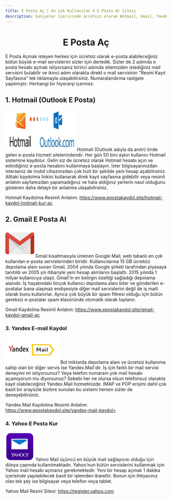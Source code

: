 ```yaml
---
title: E Posta Aç | En Çok Kullanılan 4 E-Posta Al Sitesi
description: Saniyeler içerisinde ücretsiz olarak Hotmail, Gmail, Yandex veya Yahoo üzerinden e posta hesabı açın. En çok kullanılan sitelerin kaydolma sayfa linkleri burada.
---
```

<center><h1>E Posta Aç</h1></center>
E Posta Açmak isteyen herkes için ücretsiz olarak e-posta alabileceğiniz bütün büyük e-mail servislerini sizler için derledik. Sizler de 2 adımda e posta hesabı açmak istiyorsanız birinci adımda sitemizden istediğiniz mail servisini bulabilir ve ikinci adım olarakta direkt o mail servisinin "Resmi Kayıt Sayfasına" tek tıklamayla ulaşabilirsiniz. Numaralandırma rastgele yapılmıştır. Herhangi bir hiyerarşi içermez.
<h2>1. Hotmail (Outlook E Posta)</h2>
<img width="220" height="130" title="hotmail logo" src="/img/hotmaillogo.jpg" />
Hotmail (Outlook adıyla da anılır) önde gelen e-posta hizmeti sitelerindendir. Her gün 50 bini aşkın kullanıcı Hotmail sistemine kaydolur. Gelin siz de ücretsiz olarak Hotmail hesabı açın ve edindiğiniz e-posta hesabını kullanmaya başlayın. İster bilgisayarınızdan isterseniz de mobil cihazınızdan çok hızlı bir şekilde yeni hesap açabilirsiniz. Alttaki kaydolma linkini kullanarak direk kayıt sayfasına gidebilir veya resimli anlatım sayfamızdan yapamadığınız ve hata aldığınız yerlerin nasıl olduğunu gösteren daha detaylı bir anlatıma ulaşabilirsiniz.

Hotmail Kaydolma Resimli Anlatım: <a href="https://www.epostakaydol.site/hotmail-kaydol-hotmail-kur-ac">https://www.epostakaydol.site/hotmail-kaydol-hotmail-kur-ac</a> <br>
<h2>2. Gmail E Posta Al</h2>
<img width="90" height="90" title="gmail logo" src="/img/gmaillogo.png" />
Gmail kısaltmasıyla ünlenen Google Mail, web tabanlı en çok kullanılan e-posta servislerinden biridir. Kullanıcılarına 15 GB ücretsiz depolama alanı sunan Gmail, 2004 yılında Google şirketi tarafından piyasaya tanıtıldı ve 2005 yılı itibariyle yeni hesap alımlarını başlattı. 2015 yılında 1 milyar kullanıcıya ulaştı. Gmail'in en belirgin özelliği sağladığı depolama alanıdır. İş hayatındaki birçok kullanıcı depolama alanı biter ve gönderilen e-postalar bana ulaşmaz endişesiyle diğer mail servislerini değil de iş maili olarak bunu kullanırlar. Ayrıca çok büyük bir spam filtresi olduğu için bütün gereksiz e-postalar spam klasöründe otomatik olarak toplanır.

Gmail Kaydolma Resimli Anlatım: <a href="https://www.epostakaydol.site/gmail-kaydol-gmail-ac">https://www.epostakaydol.site/gmail-kaydol-gmail-ac</a> <br>
<h3>3. Yandex E-mail Kaydol</h3>
<img width="168" height="85" title="yandex mail logo" src="/img/yandexmailkayit.jpg" />
Bol miktarda depolama alanı ve ücretsiz kullanıma sahip olan bir diğer servis ise Yandex.Mail'dir. İş için farklı bir mail servisi deneyimi mi istiyorsunuz? Veya telefon numaram yok mail hesabı açamıyorum mu diyorsunuz? Sebebi her ne olursa olsun telefonsuz olarakta kayıt olabileceğiniz Yandex.Mail hizmetinizde. IMAP ve POP erişimi dahil çok basit bir arayüzle bizlere sunulan bu sistemi hemen sizler de deneyebilirsiniz.

Yandex.Mail Kaydolma Resimli Anlatım: <a href="https://www.epostakaydol.site/yandex-mail-kaydol">https://www.epostakaydol.site/yandex-mail-kaydol></a> <br>
<h3>4. Yahoo E Posta Kur</h3>
<img width="90" height="90" title="yahoo mail logo" src="/img/yahoo-mail.png" />
Yahoo Mail üçüncü en büyük mail sağlayıcısı olduğu için dünya çapında kullanılmaktadır. Yahoo'nun bütün servislerini kullanmak için Yahoo mail hesabı açmanız gerekmektedir. Yeni bir hesap açmak 1 dakika içerisinde yapılabilecek basit bir işlemden ibarettir. Bunun için ihtiyacınız olan tek şey ise bilgisayar veya telefon veya tablet.

Yahoo Mail Resmi Sitesi: <a rel="nofollow" target="_blank" href="https://goo.gl/SS1dmK">https://register.yahoo.com</a>
